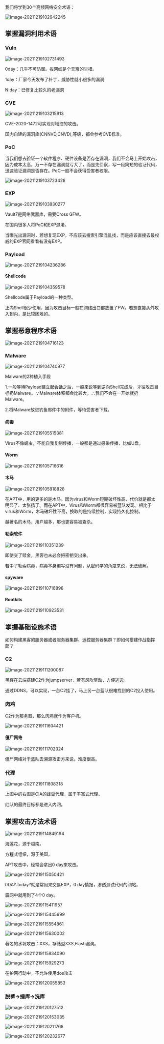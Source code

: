 我们将学到30个高频网络安全术语： 

![image-20211219102642245](.assets/image-20211219102642245.png)

## 掌握漏洞利用术语  

### Vuln

![image-20211219102731493](.assets/image-20211219102731493.png)

0day：几乎不可防御。拔网线是个无奈的举措。

1day：厂家今天发布了补丁，威胁性就小很多的漏洞

N day：已修复比较久的老漏洞

### CVE

![image-20211219103215913](.assets/image-20211219103215913.png)

CVE-2020-1472可实现对域控的攻击。

国内自建的漏洞库(CNNVD,CNVD),等级，都会参考CVE标准。

### PoC

当我们想去验证一个软件程序、硬件设备是否存在漏洞，我们不会马上开始攻击，因为成本太高，万一不存在漏洞就亏大了，而是先侦察，写一段简短的验证代码，迅速验证漏洞是否存在。PoC一般不会获得受害者权限。

![image-20211219103723428](.assets/image-20211219103723428.png)



### EXP

![image-20211219103830277](.assets/image-20211219103830277.png)

Vault7是网络武器库，需要Cross GFW。

在国内很多人将PoC和EXP混淆。

当曝光出漏洞时，若想复现EXP，不应该去搜索引擎混乱找，而是应该直接去最权威的EXP官网看看有没有EXP。

### Payload

![image-20211219104236286](.assets/image-20211219104236286.png)

#### Shellcode

![image-20211219104359578](.assets/image-20211219104359578.png)

Shellcode属于Payload的一种类型。

正向Shell很少使用，因为攻击目标一般在网络出口都放置了FW。若想直接从外攻入到内，是比较困难的。

## 掌握恶意程序术语

![image-20211219104716123](.assets/image-20211219104716123.png)

### Malware

![image-20211219104740977](.assets/image-20211219104740977.png)

Malware的2种植入手段

1.一般等待Payload建立起会话之后，一般来说等到逆向Shell完成后，才往攻击目标扔Malware。∵Malware体积都会比较大，∴我们不会在一开始就扔Malware。

2.将Malware放进钓鱼邮件中的附件，等待受害者下载。

#### 病毒

![image-20211219105515381](.assets/image-20211219105515381.png)

Virus不像蠕虫，不能自我复制传播，一般都是通过感染传播，比如U盘。

#### Worm

![image-20211219105716616](.assets/image-20211219105716616.png)

#### 木马

![image-20211219105818828](.assets/image-20211219105818828.png)

在APT中，用的更多的是木马。因为virus和Worm短期破坏性高，代价就是都太明显了、太张扬了。而在APT中，Virus和Worm都很容易被蓝队发现。相比于virus和Worm，木马破坏性不高，换取的是持续控制，实现持久化控制。

越著名的木马，用户越多，那也更容易被查杀。

#### 勒索软件

![image-20211219110351239](.assets/image-20211219110351239.png)

即使交了赎金，黑客也未必会把密钥交出来。

若中了勒索病毒，病毒本身编写没有问题，从密码学的角度来说，无法破解。

#### spyware

![image-20211219110716898](.assets/image-20211219110716898.png)

#### Rootkits

![image-20211219110923531](.assets/image-20211219110923531.png)



## 掌握基础设施术语

如何构建黑客的服务器或者服务器集群、远控服务器集群？即如何搭建作战指挥部？



### C2

![image-20211219111200087](.assets/image-20211219111200087.png)

黑客在云端搭建C2作为jumpserver，若有风吹草动，方便逃逸。

通过DDNS，可以实现，一台C2挂了，马上另一台蓝队很难找到的C2投入使用。

### 肉鸡

C2作为服务器，那么肉鸡就作为客户机。

![image-20211219111604421](.assets/image-20211219111604421.png)

#### 僵尸网络

![image-20211219111702324](.assets/image-20211219111702324.png)

僵尸网络对于蓝队去溯源攻击方来说，难度很高。

### 代理

![image-20211219111808318](.assets/image-20211219111808318.png)

上图中的右图是CIA的蜂巢代理，属于丰富式代理。



红队的最终目标都是进入内网。

## 掌握攻击方法术语

![image-20211219114849194](.assets/image-20211219114849194.png)

海莲花，源于越南。

方程式组织，源于美国。

APT攻击中，经常会拿出0 day来攻击。

![image-20211219115050421](.assets/image-20211219115050421.png)

0DAY.today?就是常用来交易EXP，0 day情报，渗透测试代码的网站。

震网中就用到了4个0 day。

![image-20211219115411957](.assets/image-20211219115411957.png)

![image-20211219115445699](.assets/image-20211219115445699.png)

![image-20211219115554861](.assets/image-20211219115554861.png)

![image-20211219115630002](.assets/image-20211219115630002.png)

著名的水坑攻击：XXS，存储型XXS,Flash漏洞。

![image-20211219115834090](.assets/image-20211219115834090.png)

![image-20211219115929273](.assets/image-20211219115929273.png)

在护网行动中，不允许使用dos攻击

![image-20211219120055853](.assets/image-20211219120055853.png)

### 脱裤→撞库→洗库

![image-20211219120127512](.assets/image-20211219120127512.png)

![image-20211219120153035](.assets/image-20211219120153035.png)

![image-20211219120211768](.assets/image-20211219120211768.png)



![image-20211219120232677](.assets/image-20211219120232677.png)

